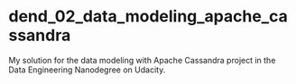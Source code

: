 # dend_02_data_modeling_apache_cassandra
My solution for the data modeling with Apache Cassandra project in the Data Engineering Nanodegree on Udacity.
